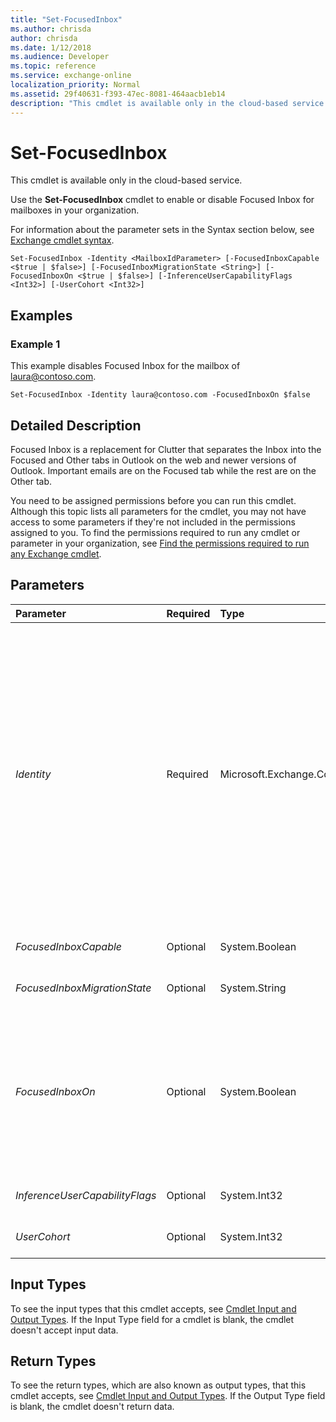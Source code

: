 ```yaml
---
title: "Set-FocusedInbox"
ms.author: chrisda
author: chrisda
ms.date: 1/12/2018
ms.audience: Developer
ms.topic: reference
ms.service: exchange-online
localization_priority: Normal
ms.assetid: 29f40631-f393-47ec-8081-464aacb1eb14
description: "This cmdlet is available only in the cloud-based service."
---
```


# Set-FocusedInbox

This cmdlet is available only in the cloud-based service. 
  
Use the **Set-FocusedInbox** cmdlet to enable or disable Focused Inbox for mailboxes in your organization.
  
For information about the parameter sets in the Syntax section below, see [Exchange cmdlet syntax](https://technet.microsoft.com/library/bb123552.aspx). 
  
```
Set-FocusedInbox -Identity <MailboxIdParameter> [-FocusedInboxCapable <$true | $false>] [-FocusedInboxMigrationState <String>] [-FocusedInboxOn <$true | $false>] [-InferenceUserCapabilityFlags <Int32>] [-UserCohort <Int32>]

```

## Examples
<a name="Examples"> </a>

### Example 1

This example disables Focused Inbox for the mailbox of laura@contoso.com.
  
```
Set-FocusedInbox -Identity laura@contoso.com -FocusedInboxOn $false
```

## Detailed Description
<a name="DetailedDescription"> </a>

Focused Inbox is a replacement for Clutter that separates the Inbox into the Focused and Other tabs in Outlook on the web and newer versions of Outlook. Important emails are on the Focused tab while the rest are on the Other tab.
  
You need to be assigned permissions before you can run this cmdlet. Although this topic lists all parameters for the cmdlet, you may not have access to some parameters if they're not included in the permissions assigned to you. To find the permissions required to run any cmdlet or parameter in your organization, see [Find the permissions required to run any Exchange cmdlet](https://technet.microsoft.com/library/mt432940.aspx). 
  
## Parameters
<a name="DetailedDescription"> </a>

|**Parameter**|**Required**|**Type**|**Description**|
|:-----|:-----|:-----|:-----|
| _Identity_ <br/> |Required  <br/> |Microsoft.Exchange.Configuration.Tasks.MailboxIdParameter  <br/> | The _Identity_ parameter specifies the mailbox that you want to modify. You can use any value that uniquely identifies the mailbox. <br/>  For example: <br/>  Name <br/>  Display name <br/>  Alias <br/>  Distinguished name (DN) <br/>  Canonical DN <br/>  _\<domain name\>_\ _\<account name\>_ <br/>  Email address <br/>  GUID <br/> **LegacyExchangeDN** <br/> **SamAccountName** <br/>  User ID or user principal name (UPN) <br/> |
| _FocusedInboxCapable_ <br/> |Optional  <br/> |System.Boolean  <br/> |This parameter is reserved for internal Microsoft use.  <br/> |
| _FocusedInboxMigrationState_ <br/> |Optional  <br/> |System.String  <br/> |This parameter is reserved for internal Microsoft use.  <br/> |
| _FocusedInboxOn_ <br/> |Optional  <br/> |System.Boolean  <br/> | The _FocusedInboxOn_ parameter enables or disables Focused Inbox for the mailbox. Valid values are: <br/>  `$true`: Focused Inbox is enabled. This is the default value.  <br/>  `$false`: Focused Inbox is disabled.  <br/> |
| _InferenceUserCapabilityFlags_ <br/> |Optional  <br/> |System.Int32  <br/> |This parameter is reserved for internal Microsoft use.  <br/> |
| _UserCohort_ <br/> |Optional  <br/> |System.Int32  <br/> |This parameter is reserved for internal Microsoft use.  <br/> |
   
## Input Types
<a name="InputTypes"> </a>

To see the input types that this cmdlet accepts, see [Cmdlet Input and Output Types](http://go.microsoft.com/fwlink/p/?linkId=616387). If the Input Type field for a cmdlet is blank, the cmdlet doesn't accept input data. 
  
## Return Types
<a name="ReturnTypes"> </a>

To see the return types, which are also known as output types, that this cmdlet accepts, see [Cmdlet Input and Output Types](http://go.microsoft.com/fwlink/p/?linkId=616387). If the Output Type field is blank, the cmdlet doesn't return data. 
  


